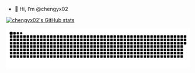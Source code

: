 - 👋 Hi, I’m @chengyx02

[![chengyx02's GitHub stats](https://github-readme-stats.vercel.app/api?username=chengyx02)](https://github.com/anuraghazra/github-readme-stats&count_private=true)

![chengyx02's contribution graph](https://raw.githubusercontent.com/chengyx02/chengyx02/output/github-contribution-grid-snake.svg)

<!---
chengyx02/chengyx02 is a ✨ special ✨ repository because its `README.md` (this file) appears on your GitHub profile.
You can click the Preview link to take a look at your changes.
--->
